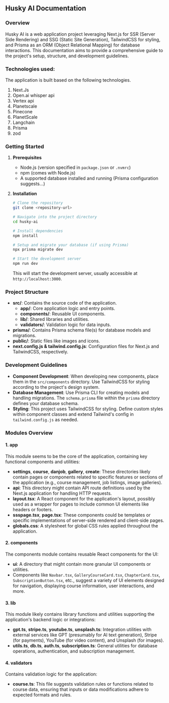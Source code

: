 ## Husky AI Documentation

### Overview
Husky AI is a web application project leveraging Next.js for SSR (Server Side Rendering) and SSG (Static Site Generation), TailwindCSS for styling, and Prisma as an ORM (Object Relational Mapping) for database interactions. This documentation aims to provide a comprehensive guide to the project's setup, structure, and development guidelines.

### Technologies used:

The application is built based on the following technologies.

1. Next.Js
2. Open.ai whisper api
3. Vertex api
4. Planetscale 
5. Pinecone
6. PlanetScale
7. Langchain
8. Prisma
9. zod

### Getting Started

1. **Prerequisites**
   - Node.js (version specified in `package.json` or `.nvmrc`)
   - npm (comes with Node.js)
   - A supported database installed and running (Prisma configuration suggests...)

2. **Installation**
   ```bash
   # Clone the repository
   git clone <repository-url>

   # Navigate into the project directory
   cd husky-ai

   # Install dependencies
   npm install

   # Setup and migrate your database (if using Prisma)
   npx prisma migrate dev

   # Start the development server
   npm run dev
   ```
   This will start the development server, usually accessible at `http://localhost:3000`.

### Project Structure

- **src/**: Contains the source code of the application.
  - **app/**: Core application logic and entry points.
  - **components/**: Reusable UI components.
  - **lib/**: Shared libraries and utilities.
  - **validators/**: Validation logic for data inputs.
- **prisma/**: Contains Prisma schema file(s) for database models and migrations.
- **public/**: Static files like images and icons.
- **next.config.js & tailwind.config.js**: Configuration files for Next.js and TailwindCSS, respectively.

### Development Guidelines

- **Component Development**: When developing new components, place them in the `src/components` directory. Use TailwindCSS for styling according to the project's design system.
- **Database Management**: Use Prisma CLI for creating models and handling migrations. The `schema.prisma` file within the `prisma` directory defines your database schema.
- **Styling**: This project uses TailwindCSS for styling. Define custom styles within component classes and extend Tailwind's config in `tailwind.config.js` as needed.


### Modules Overview

#### 1. **app**
This module seems to be the core of the application, containing key functional components and utilities:
- **settings**, **course**, **danjob**, **gallery**, **create**: These directories likely contain pages or components related to specific features or sections of the application (e.g., course management, job listings, image galleries).
- **api**: This directory might contain API route definitions used by the Next.js application for handling HTTP requests.
- **layout.tsx**: A React component for the application's layout, possibly used as a wrapper for pages to include common UI elements like headers or footers.
- **ssspage.tsx**, **page.tsx**: These components could be templates or specific implementations of server-side rendered and client-side pages.
- **globals.css**: A stylesheet for global CSS rules applied throughout the application.

#### 2. **components**
The components module contains reusable React components for the UI:
- **ui**: A directory that might contain more granular UI components or utilities.
- Components like `Navbar.tsx`, `GalleryCourseCard.tsx`, `ChapterCard.tsx`, `SubscriptionButton.tsx`, etc., suggest a variety of UI elements designed for navigation, displaying course information, user interactions, and more.

#### 3. **lib**
This module likely contains library functions and utilities supporting the application's backend logic or integrations:
- **gpt.ts**, **stripe.ts**, **youtube.ts**, **unsplash.ts**: Integration utilities with external services like GPT (presumably for AI text generation), Stripe (for payments), YouTube (for video content), and Unsplash (for images).
- **utils.ts**, **db.ts**, **auth.ts**, **subscription.ts**: General utilities for database operations, authentication, and subscription management.

#### 4. **validators**
Contains validation logic for the application:
- **course.ts**: This file suggests validation rules or functions related to course data, ensuring that inputs or data modifications adhere to expected formats and rules.
